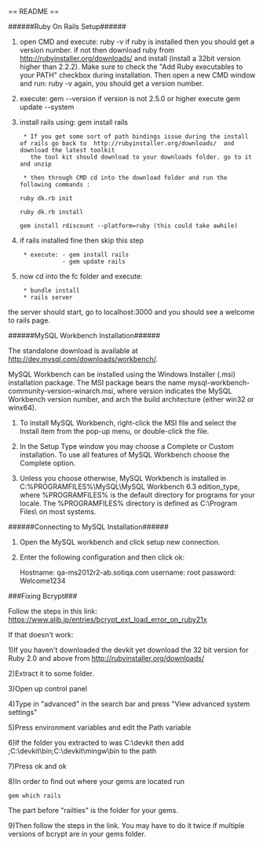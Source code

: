 == README ==


######Ruby On Rails Setup######

1) open CMD and execute: ruby -v if ruby is installed then you should get a version number. if not then download ruby from http://rubyinstaller.org/downloads/ and install
   (install a  32bit version higher than 2.2.2). Make sure to check the "Add Ruby executables to your PATH" checkbox during installation. Then open a new CMD window and run: ruby -v again, you should get a version number.

2) execute: gem --version if version is not 2.5.0 or higher execute gem update --system

3) install rails using: gem install rails

		* If you get some sort of path bindings issue during the install of rails go back to  http://rubyinstaller.org/downloads/  and download the latest toolkit 
		  the tool kit should download to your downloads folder. go to it and unzip 

		* then through CMD cd into the download folder and run the following commands :
																						ruby dk.rb init
																						ruby dk.rb install
																						gem install rdiscount --platform=ruby (this could take awhile)
4) if rails installed fine then skip this step

		* execute: - gem install rails
				   - gem update rails
		
		
5) now cd into the fc folder and execute: 

		* bundle install
		* rails server
the server should start, go to localhost:3000 and you should see a welcome to rails page.  

######MySQL Workbench Installation######

The standalone download is available at http://dev.mysql.com/downloads/workbench/.

MySQL Workbench can be installed using the Windows Installer (.msi) installation package. The MSI package bears the name mysql-workbench-community-version-winarch.msi, where version indicates the MySQL Workbench version number, and arch the build architecture (either win32 or winx64).

1. To install MySQL Workbench, right-click the MSI file and select the Install item from the pop-up menu, or double-click the file.

2. In the Setup Type window you may choose a Complete or Custom installation. To use all features of MySQL Workbench choose the Complete option.

3. Unless you choose otherwise, MySQL Workbench is installed in C:\%PROGRAMFILES%\MySQL\MySQL Workbench 6.3 edition_type\, where %PROGRAMFILES% is the default directory for programs for your locale. The %PROGRAMFILES% directory is defined as C:\Program Files\ on most systems.

######Connecting to MySQL Installation######

1. Open the MySQL workbench and click setup new connection.

2. Enter the following configuration and then click ok:

	Hostname: qa-ms2012r2-ab.sotiqa.com
	username: root
	password: Welcome1234


###Fixing Bcrypt###

Follow the steps in this link:
https://www.alib.jp/entries/bcrypt_ext_load_error_on_ruby21x



If that doesn't work:

1)If you haven't downloaded the devkit yet download the 32 bit version for Ruby 2.0 and above from http://rubyinstaller.org/downloads/

2)Extract it to some folder. 

3)Open up control panel

4)Type in "advanced" in the search bar and press "View advanced system settings"

5)Press environment variables and edit the Path variable

6)If the folder you extracted to was C:\devkit then add ;C:\devkit\bin;C:\devkit\mingw\bin to the path

7)Press ok and ok

8)In order to find out where your gems are located run 

	gem which rails

The part before "railties" is the folder for your gems.

9)Then follow the steps in the link. You may have to do it twice if multiple versions of bcrypt are in your gems folder.